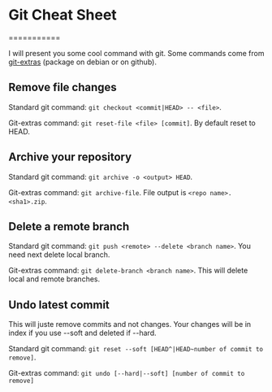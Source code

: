 # Git Cheat Sheet
===========

I will present you some cool command with git.
Some commands come from [git-extras](https://github.com/tj/git-extras)
(package on debian or on github).

## Remove file changes

Standard git command: `git checkout <commit|HEAD> -- <file>`.

Git-extras command: `git reset-file <file> [commit]`.
By default reset to HEAD.

## Archive your repository

Standard git command: `git archive -o <output> HEAD`.

Git-extras command: `git archive-file`.
File output is `<repo name>.<sha1>.zip`.

## Delete a remote branch

Standard git command: `git push <remote> --delete <branch name>`.
You need next delete local branch.

Git-extras command: `git delete-branch <branch name>`.
This will delete local and remote branches.

## Undo latest commit

This will juste remove commits and not changes.
Your changes will be in index if you use --soft and deleted if --hard.

Standard git command: `git reset --soft [HEAD^|HEAD~number of commit to remove]`.

Git-extras command: `git undo [--hard|--soft] [number of commit to remove]`
